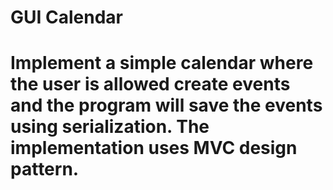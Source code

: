 # GUI Calendar
# Implement a simple calendar where the user is allowed create events and the program will save the events using serialization. The implementation uses MVC design pattern.  
